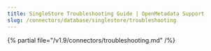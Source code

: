 ```yaml
---
title: SingleStore Troubleshooting Guide | OpenMetadata Support
slug: /connectors/database/singlestore/troubleshooting
---
```


{% partial file="/v1.9/connectors/troubleshooting.md" /%}
